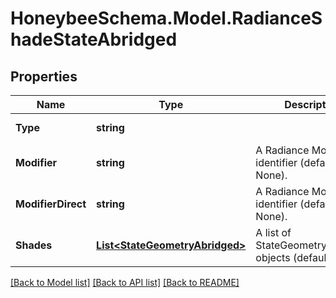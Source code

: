 
# HoneybeeSchema.Model.RadianceShadeStateAbridged

## Properties

Name | Type | Description | Notes
------------ | ------------- | ------------- | -------------
**Type** | **string** |  | [optional] [readonly] [default to "RadianceShadeStateAbridged"]
**Modifier** | **string** | A Radiance Modifier identifier (default: None). | [optional] 
**ModifierDirect** | **string** | A Radiance Modifier identifier (default: None). | [optional] 
**Shades** | [**List&lt;StateGeometryAbridged&gt;**](StateGeometryAbridged.md) | A list of StateGeometryAbridged objects (default: None). | [optional] 

[[Back to Model list]](../README.md#documentation-for-models)
[[Back to API list]](../README.md#documentation-for-api-endpoints)
[[Back to README]](../README.md)

